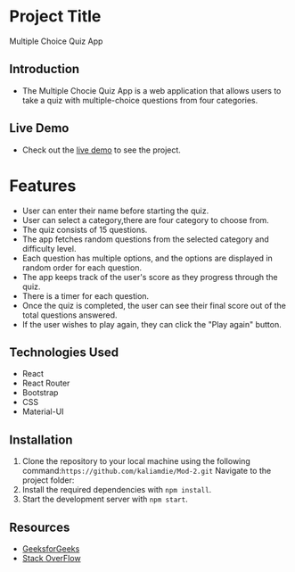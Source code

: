 # Project Title
Multiple Choice Quiz App
## Introduction
- The Multiple Chocie Quiz App is a web application that allows users to take a quiz with multiple-choice questions from four categories.
## Live Demo
- Check out the [live demo](https://mod-2-quiz-app.netlify.app) to see the project.
# Features
- User can enter their name before starting the quiz.
- User can select a category,there are four category to choose from.
- The quiz consists of 15 questions.
- The app fetches random questions from the selected category and difficulty level.
- Each question has multiple options, and the options are displayed in random order for each question.
- The app keeps track of the user's score as they progress through the quiz.
- There is a timer for each question.
- Once the quiz is completed, the user can see their final score out of the total questions answered.
- If the user wishes to play again, they can click the "Play again" button.
## Technologies Used
- React
- React Router
- Bootstrap
- CSS
- Material-UI
## Installation
1. Clone the repository to your local machine using the following 
command:```https://github.com/kaliamdie/Mod-2.git```
 Navigate to the project folder:
2. Install the required dependencies with `npm install`.
4. Start the development server with `npm start`.
## Resources
- [GeeksforGeeks](https://www.geeksforgeeks.org/)
- [Stack OverFlow](https://stackoverflow.com/)
  
  
